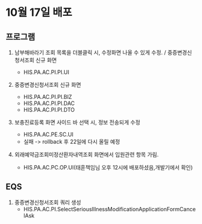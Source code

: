 

# 10월 17일 배포
## 프로그램
1. 남부해바라기 조회 목록을 더블클릭 시, 수정화면 나올 수 있게 수정. / 중증변경신청서조회 신규 화면
    - HIS.PA.AC.PI.PI.UI

2. 중증변경신청서조회 신규 화면
    - HIS.PA.AC.PI.PI.BIZ
    - HIS.PA.AC.PI.PI.DAC
    - HIS.PA.AC.PI.PI.DTO

3. 보충진료등록 화면 사이드 바 선택 시, 정보 전송되게 수정
    - HIS.PA.AC.PE.SC.UI 
    - 실패 -> rollback 후 22일에 다시 올릴 예정

4. 외래예약금조회미정산환자내역조회 화면에서 입원관련 항목 가림.
    - HIS.PA.AC.PC.OP.UI(태훈책임님 오후 12시에 배포하셨음,개발기에서 확인)


## EQS
1. 중증변경신청서조회 쿼리 생성
    - HIS.PA.AC.PI.SelectSeriousIllnessModificationApplicationFormCancelAsk


